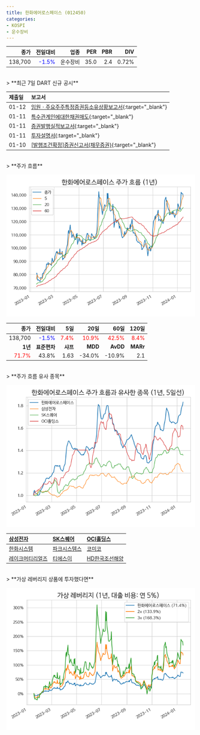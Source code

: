 ```yaml
---
title: 한화에어로스페이스 (012450)
categories:
- KOSPI
- 운수장비
---
```


|**종가**|**전일대비**|**업종**|**PER**|**PBR**|**DIV**|
|-------:|-----------:|-------:|------:|------:|------:|
|138,700|<span style="color: blue">-1.5%</span>|운수장비|35.0|2.4|0.72%|

<!-- more -->

<br>
> **최근 7일 DART 신규 공시<a id="dart"></a>**



|**제출일**|**보고서**|
|:-----|:-------|
|01-12|[임원ㆍ주요주주특정증권등소유상황보고서](https://dart.fss.or.kr/dsaf001/main.do?rcpNo=20240112000373){:target="_blank"}|
|01-11|[특수관계인에대한채권매도](https://dart.fss.or.kr/dsaf001/main.do?rcpNo=20240111000244){:target="_blank"}|
|01-11|[증권발행실적보고서](https://dart.fss.or.kr/dsaf001/main.do?rcpNo=20240111000231){:target="_blank"}|
|01-11|[투자설명서](https://dart.fss.or.kr/dsaf001/main.do?rcpNo=20240111000001){:target="_blank"}|
|01-10|[[발행조건확정]증권신고서(채무증권)](https://dart.fss.or.kr/dsaf001/main.do?rcpNo=20240110000819){:target="_blank"}|

<br>
> **주가 흐름<a id="price"></a>**

![012450](/assets/images/stock/012450.png)

|**종가**|**전일대비**|**5일**|**20일**|**60일**|**120일**|
|-------:|-----------:|------:|-------:|-------:|--------:|
| 138,700 | <span style="color: blue">-1.5%</span> | <span style="color: red">7.4%</span> | <span style="color: red">10.9%</span> | <span style="color: red">42.5%</span> | <span style="color: red">8.4%</span> |
|**1년**|**표준편차**|**샤프**|**MDD**|**AvDD**|**MARr**|
| <span style="color: red">71.7%</span> | 43.8% | 1.63 | -34.0% | -10.9% | 2.1 |

<br>
> **주가 흐름 유사 종목<a id="corr"></a>**

![012450](/assets/images/stock/012450_corr.png)

| [삼성전자](/005930/) | [SK스퀘어](/402340/) | [OCI홀딩스](/010060/) |
|:---------------------------------------|:---------------------------------------|:---------------------------------------|
| [한화시스템](/272210/) | [파크시스템스](/140860/) | [코미코](/183300/) |
| [레이크머티리얼즈](/281740/) | [티에스이](/131290/) | [HD한국조선해양](/009540/) |

<br>
> **가상 레버리지 상품에 투자했다면<a id="2x"></a>**

![012450](/assets/images/stock/012450_2x.png)

[^corr]: 상관계수를 이용하여 분석하였습니다.